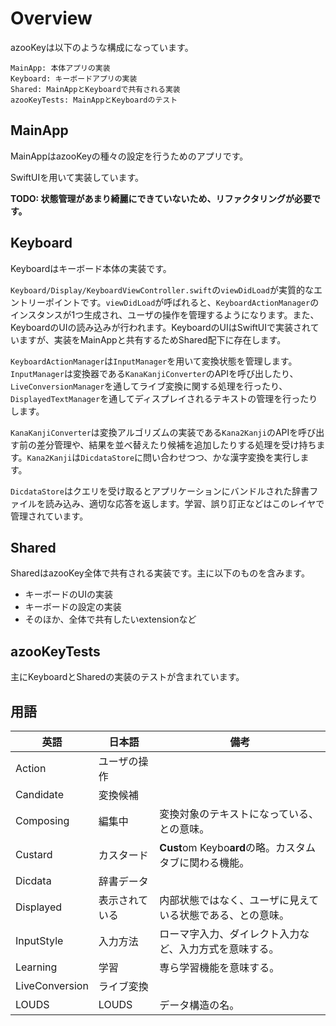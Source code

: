 # Overview

azooKeyは以下のような構成になっています。

```
MainApp: 本体アプリの実装
Keyboard: キーボードアプリの実装
Shared: MainAppとKeyboardで共有される実装
azooKeyTests: MainAppとKeyboardのテスト
```

## MainApp

MainAppはazooKeyの種々の設定を行うためのアプリです。

SwiftUIを用いて実装しています。

**TODO: 状態管理があまり綺麗にできていないため、リファクタリングが必要です。**

## Keyboard

Keyboardはキーボード本体の実装です。

`Keyboard/Display/KeyboardViewController.swift`の`viewDidLoad`が実質的なエントリーポイントです。`viewDidLoad`が呼ばれると、`KeyboardActionManager`のインスタンスが1つ生成され、ユーザの操作を管理するようになります。また、KeyboardのUIの読み込みが行われます。KeyboardのUIはSwiftUIで実装されていますが、実装をMainAppと共有するためShared配下に存在します。

`KeyboardActionManager`は`InputManager`を用いて変換状態を管理します。`InputManager`は変換器である`KanaKanjiConverter`のAPIを呼び出したり、`LiveConversionManager`を通してライブ変換に関する処理を行ったり、`DisplayedTextManager`を通してディスプレイされるテキストの管理を行ったりします。

`KanaKanjiConverter`は変換アルゴリズムの実装である`Kana2Kanji`のAPIを呼び出す前の差分管理や、結果を並べ替えたり候補を追加したりする処理を受け持ちます。`Kana2Kanji`は`DicdataStore`に問い合わせつつ、かな漢字変換を実行します。

`DicdataStore`はクエリを受け取るとアプリケーションにバンドルされた辞書ファイルを読み込み、適切な応答を返します。学習、誤り訂正などはこのレイヤで管理されています。

## Shared

SharedはazooKey全体で共有される実装です。主に以下のものを含みます。

* キーボードのUIの実装
* キーボードの設定の実装
* そのほか、全体で共有したいextensionなど

## azooKeyTests

主にKeyboardとSharedの実装のテストが含まれています。

## 用語

| 英語           | 日本語         | 備考                                                       |
| -------------- | -------------- | ---------------------------------------------------------- |
| Action         | ユーザの操作   |                                                            |
| Candidate      | 変換候補       |                                                            |
| Composing      | 編集中         | 変換対象のテキストになっている、との意味。                 |
| Custard        | カスタード     | **Cust**om Keybo**ard**の略。カスタムタブに関わる機能。    |
| Dicdata        | 辞書データ     |                                                            |
| Displayed      | 表示されている | 内部状態ではなく、ユーザに見えている状態である、との意味。 |
| InputStyle     | 入力方法       | ローマ字入力、ダイレクト入力など、入力方式を意味する。     |
| Learning       | 学習           | 専ら学習機能を意味する。                                   |
| LiveConversion | ライブ変換     |                                                            |
| LOUDS          | LOUDS          | データ構造の名。                                           |

